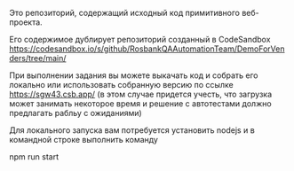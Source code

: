 Это репозиторий, содержащий исходный код примитивного веб-проекта.

Его содержимое дублирует репозиторий созданный в CodeSandbox https://codesandbox.io/s/github/RosbankQAAutomationTeam/DemoForVenders/tree/main/

При выполнении задания вы можете выкачать код и собрать его локально или использовать собранную версию по ссылке https://sgw43.csb.app/ (в этом случае придется учесть, что загрузка может занимать некоторое время и решение с автотестами должно предлагать рабльу с ожиданиями)

Для локального запуска вам потребуется установить nodejs и в командной строке выполнить команду 

npm run start


